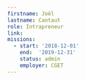 ```yaml
---
firstname: Joël
lastname: Cantaut
role: Intrapreneur
link:
missions:
  - start: '2018-12-01'
    end:  '2019-12-31'
    status: admin
    employer: CGET
---
```


